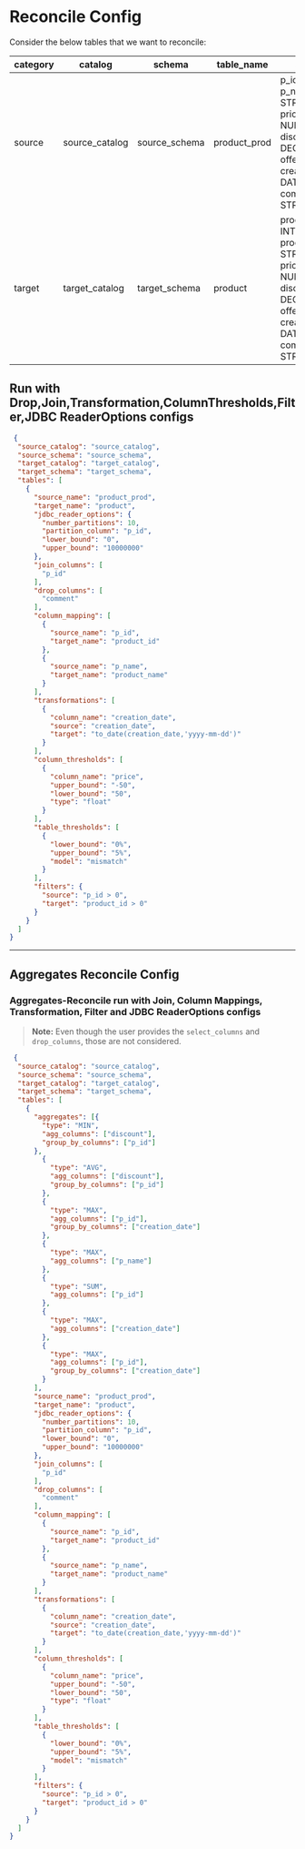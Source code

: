 # Reconcile Config

Consider the below tables that we want to reconcile:

| category | catalog        | schema        | table_name   | schema                                                                                                                                          | primary_key |
|----------|----------------|---------------|--------------|-------------------------------------------------------------------------------------------------------------------------------------------------|-------------|
| source   | source_catalog | source_schema | product_prod | p_id INT,<br>p_name STRING,<br>price NUMBER,<br>discount DECIMAL(5,3),<br>offer DOUBLE,<br>creation_date DATE<br>comment STRING<br>             | p_id        |
| target   | target_catalog | target_schema | product      | product_id INT,<br>product_name STRING,<br>price NUMBER,<br>discount DECIMAL(5,3),<br>offer DOUBLE,<br>creation_date DATE<br>comment STRING<br> | product_id  |

## Run with Drop,Join,Transformation,ColumnThresholds,Filter,JDBC ReaderOptions configs


```json
 {
  "source_catalog": "source_catalog",
  "source_schema": "source_schema",
  "target_catalog": "target_catalog",
  "target_schema": "target_schema",
  "tables": [
    {
      "source_name": "product_prod",
      "target_name": "product",
      "jdbc_reader_options": {
        "number_partitions": 10,
        "partition_column": "p_id",
        "lower_bound": "0",
        "upper_bound": "10000000"
      },
      "join_columns": [
        "p_id"
      ],
      "drop_columns": [
        "comment"
      ],
      "column_mapping": [
        {
          "source_name": "p_id",
          "target_name": "product_id"
        },
        {
          "source_name": "p_name",
          "target_name": "product_name"
        }
      ],
      "transformations": [
        {
          "column_name": "creation_date",
          "source": "creation_date",
          "target": "to_date(creation_date,'yyyy-mm-dd')"
        }
      ],
      "column_thresholds": [
        {
          "column_name": "price",
          "upper_bound": "-50",
          "lower_bound": "50",
          "type": "float"
        }
      ],
      "table_thresholds": [
        {
          "lower_bound": "0%",
          "upper_bound": "5%",
          "model": "mismatch"
        }
      ],
      "filters": {
        "source": "p_id > 0",
        "target": "product_id > 0"
      }
    }
  ]
}

```

---

## Aggregates Reconcile Config

### Aggregates-Reconcile run with Join, Column Mappings, Transformation, Filter and JDBC ReaderOptions configs

> **Note:** Even though the user provides the `select_columns` and `drop_columns`, those are not considered.


```json
 {
  "source_catalog": "source_catalog",
  "source_schema": "source_schema",
  "target_catalog": "target_catalog",
  "target_schema": "target_schema",
  "tables": [
    {
      "aggregates": [{
        "type": "MIN",
        "agg_columns": ["discount"],
        "group_by_columns": ["p_id"]
      },
        {
          "type": "AVG",
          "agg_columns": ["discount"],
          "group_by_columns": ["p_id"]
        },
        {
          "type": "MAX",
          "agg_columns": ["p_id"],
          "group_by_columns": ["creation_date"]
        },
        {
          "type": "MAX",
          "agg_columns": ["p_name"]
        },
        {
          "type": "SUM",
          "agg_columns": ["p_id"]
        },
        {
          "type": "MAX",
          "agg_columns": ["creation_date"]
        },
        {
          "type": "MAX",
          "agg_columns": ["p_id"],
          "group_by_columns": ["creation_date"]
        }
      ],
      "source_name": "product_prod",
      "target_name": "product",
      "jdbc_reader_options": {
        "number_partitions": 10,
        "partition_column": "p_id",
        "lower_bound": "0",
        "upper_bound": "10000000"
      },
      "join_columns": [
        "p_id"
      ],
      "drop_columns": [
        "comment"
      ],
      "column_mapping": [
        {
          "source_name": "p_id",
          "target_name": "product_id"
        },
        {
          "source_name": "p_name",
          "target_name": "product_name"
        }
      ],
      "transformations": [
        {
          "column_name": "creation_date",
          "source": "creation_date",
          "target": "to_date(creation_date,'yyyy-mm-dd')"
        }
      ],
      "column_thresholds": [
        {
          "column_name": "price",
          "upper_bound": "-50",
          "lower_bound": "50",
          "type": "float"
        }
      ],
      "table_thresholds": [
        {
          "lower_bound": "0%",
          "upper_bound": "5%",
          "model": "mismatch"
        }
      ],
      "filters": {
        "source": "p_id > 0",
        "target": "product_id > 0"
      }
    }
  ]
}

```